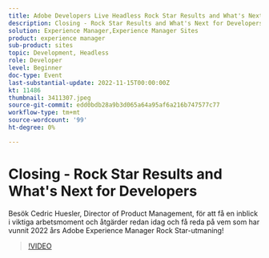```yaml
---
title: Adobe Developers Live Headless Rock Star Results and What's Next for Developers
description: Closing - Rock Star Results and What's Next for DevelopersGå med i Cedric Huesler, Director of Product Management, för att få en inblick i viktiga uppgifter och åtgärder redan idag, samt för att ta reda på vem som är vinnaren av utmaningen Adobe Experience Manager Rock Star 2022!
solution: Experience Manager,Experience Manager Sites
product: experience manager
sub-product: sites
topic: Development, Headless
role: Developer
level: Beginner
doc-type: Event
last-substantial-update: 2022-11-15T00:00:00Z
kt: 11486
thumbnail: 3411307.jpeg
source-git-commit: edd0bdb28a9b3d065a64a95af6a216b747577c77
workflow-type: tm+mt
source-wordcount: '99'
ht-degree: 0%

---
```


# Closing - Rock Star Results and What&#39;s Next for Developers

Besök Cedric Huesler, Director of Product Management, för att få en inblick i viktiga arbetsmoment och åtgärder redan idag och få reda på vem som har vunnit 2022 års Adobe Experience Manager Rock Star-utmaning!

>[!VIDEO](https://video.tv.adobe.com/v/3411307/?quality=12&learn=on)

